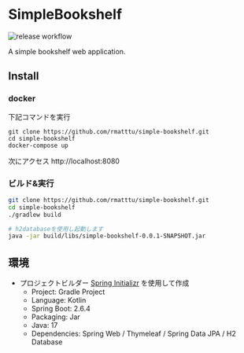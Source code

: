 # SimpleBookshelf

![release workflow](https://github.com/rmatttu/simple-bookshelf/actions/workflows/release.yml/badge.svg)

A simple bookshelf web application.


## Install

### docker

下記コマンドを実行

```
git clone https://github.com/rmatttu/simple-bookshelf.git
cd simple-bookshelf
docker-compose up
```

次にアクセス http://localhost:8080

### ビルド&実行

```bash
git clone https://github.com/rmatttu/simple-bookshelf.git
cd simple-bookshelf
./gradlew build

# h2databaseを使用し起動します
java -jar build/libs/simple-bookshelf-0.0.1-SNAPSHOT.jar
```

## 環境

* プロジェクトビルダー [Spring Initializr](https://start.spring.io/) を使用して作成
  * Project: Gradle Project
  * Language: Kotlin
  * Spring Boot: 2.6.4
  * Packaging: Jar
  * Java: 17
  * Dependencies: Spring Web / Thymeleaf / Spring Data JPA / H2 Database
